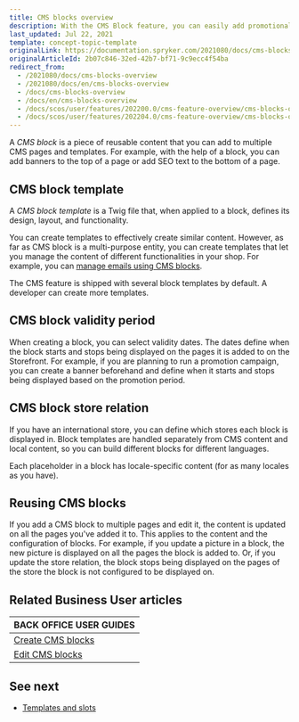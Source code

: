 ```yaml
---
title: CMS blocks overview
description: With the CMS Block feature, you can easily add promotional banners and define validity date ranges to emphasize specific, time-limited content.
last_updated: Jul 22, 2021
template: concept-topic-template
originalLink: https://documentation.spryker.com/2021080/docs/cms-blocks-overview
originalArticleId: 2b07c846-32ed-42b7-bf71-9c9ecc4f54ba
redirect_from:
  - /2021080/docs/cms-blocks-overview
  - /2021080/docs/en/cms-blocks-overview
  - /docs/cms-blocks-overview
  - /docs/en/cms-blocks-overview
  - /docs/scos/user/features/202200.0/cms-feature-overview/cms-blocks-overview.html
  - /docs/scos/user/features/202204.0/cms-feature-overview/cms-blocks-overview.html  
---
```


A *CMS block* is a piece of reusable content that you can add to multiple CMS pages and templates. For example, with the help of a block, you can add banners to the top of a page or add SEO text to the bottom of a page.

## CMS block template

A *CMS block template* is a Twig file that, when applied to a block, defines its design, layout, and functionality.

You can create templates to effectively create similar content. However, as far as CMS block is a multi-purpose entity, you can create templates that let you manage the content of different functionalities in your shop. For example, you can [manage emails using CMS blocks](/docs/pbc/all/content-management-system/cms-feature-overview/email-as-a-cms-block-overview.html).

The CMS feature is shipped with several block templates by default. A developer can create more templates.

## CMS block validity period

When creating a block, you can select validity dates. The dates define when the block starts and stops being displayed on the pages it is added to on the Storefront. For example, if you are planning to run a promotion campaign, you can create a banner beforehand and define when it starts and stops being displayed based on the promotion period.


## CMS block store relation

If you have an international store, you can define which stores each block is displayed in. Block templates are handled separately from CMS content and local content, so you can build different blocks for different languages.

Each placeholder in a block has locale-specific content (for as many locales as you have).


## Reusing CMS blocks

If you add a CMS block to multiple pages and edit it, the content is updated on all the pages you've added it to.
This applies to the content and the configuration of blocks. For example, if you update a picture in a block, the new picture is displayed on all the pages the block is added to. Or, if you update the store relation, the block stops being displayed on the pages of the store the block is not configured to be displayed on.


<!---

You can create connections to other objects like Customer Groups (show a block only for a specific group) or Countries (show a block for products from a specific country).

## CMS block templates

### Category Blocks
Category blocks are blocks that can be embedded into the category template, for which we can specify on which specific categories we want them to be rendered.

For example, we have a Christmas sale that affects the categories related to toys and sweets. We want to apply the following discount rule for these categories: "When you buy 3 products from this category, the product with a lower price is free".

We want to promote this sale by placing a block that displays the discount rule on the affected categories only.

### Product Blocks
Product blocks are blocks that can be embedded in the product template, for which we can specify on which specific product we want them to be rendered.


--->

## Related Business User articles

|BACK OFFICE USER GUIDES|
|---|
| [Create CMS blocks](/docs/scos/user/back-office-user-guides/{{page.version}}/content/blocks/create-cms-blocks.html)  |
| [Edit CMS blocks](/docs/scos/user/back-office-user-guides/{{page.version}}/content/blocks/edit-cms-blocks.html)  |

## See next

* [Templates and slots](/docs/pbc/all/content-management-system/cms-feature-overview/templates-and-slots-overview.html)
